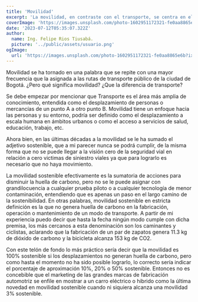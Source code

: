 ```yaml
---
title: 'Movilidad'
excerpt: 'La movilidad, en contraste con el transporte, se centra en el desplazamiento a escala humana y el acceso a servicios. La movilidad sostenible busca reducir la huella de carbono, aunque ningún modo de transporte cumple totalmente. Es más adecuado hablar en términos de porcentaje de sostenibilidad.'
coverImage: 'https://images.unsplash.com/photo-1602951172321-fe0aa8865e6b?ixlib=rb-4.0.3&ixid=M3wxMjA3fDB8MHxwaG90by1wYWdlfHx8fGVufDB8fHx8fA%3D%3D&auto=format&fit=crop&w=1074&q=80'
date: '2023-07-12T05:35:07.322Z'
author:
  name: Ing. Felipe Rios Tiusabá.
  picture: '../public/assets/usuario.png'
ogImage:
  url: 'https://images.unsplash.com/photo-1602951172321-fe0aa8865e6b?ixlib=rb-4.0.3&ixid=M3wxMjA3fDB8MHxwaG90by1wYWdlfHx8fGVufDB8fHx8fA%3D%3D&auto=format&fit=crop&w=1074&q=80'
---
```


Movilidad se ha tornado en una palabra que se repite con una mayor frecuencia que la asignada a las rutas de transporte público de la ciudad de Bogotá. ¿Pero qué significa movilidad? ¿Que la diferencia de transporte?

Se debe empezar por mencionar que Transporte es el área más amplia de conocimiento, entendida como el desplazamiento de personas o mercancías de un punto A a otro punto B. Movilidad tiene un enfoque hacia las personas y su entorno, podría ser definido como el desplazamiento a escala humana en ámbitos urbanos o como el acceso a servicios de salud, educación, trabajo, etc.

Ahora bien, en las últimas décadas a la movilidad se le ha sumado el adjetivo sostenible, que a mi parecer nunca se podrá cumplir, de la misma forma que no se puede llegar a la visión cero de la seguridad vial en relación a cero victimas de siniestro viales ya que para lograrlo es necesario que no haya movimiento. 

La movilidad sostenible efectivamente es la sumatoria de acciones para disminuir la huella de carbono, pero no se le puede asignar con grandilocuencia a cualquier prueba piloto o a cualquier tecnología de menor contaminación, entendiendo que es apenas un paso en el largo camino de la sostenibilidad. En otras palabras, movilidad sostenible en estricta definición es la que no genera huella de carbono en la fabricación, operación o mantenimiento de un modo de transporte. A partir de mi experiencia puedo decir que hasta la fecha ningún modo cumple con dicha premisa, los más cercanos a esta denominación son los caminantes y ciclistas, aclarando que la fabricación de un par de zapatos genera 11.3 kg de dióxido de carbono y la bicicleta alcanza 153 kg de CO2. 

Con este telón de fondo lo más práctico sería decir que la movilidad es 100% sostenible si los desplazamientos no generan huella de carbono, pero como hasta el momento no ha sido posible lograrlo, lo correcto sería indicar el porcentaje de aproximación 10%, 20% o 50% sostenible. Entonces no es concebible que el marketing de las grandes marcas de fabricación automotriz se enfile en mostrar a un carro eléctrico o hibrido como la última novedad en movilidad sostenible cuando ni siquiera alcanza una movilidad 3% sostenible.
